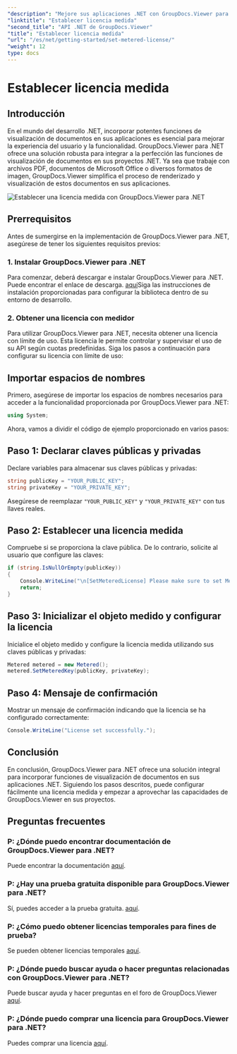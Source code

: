 ```yaml
---
"description": "Mejore sus aplicaciones .NET con GroupDocs.Viewer para una visualización fluida de documentos. Integre fácilmente funciones de renderizado de documentos en sus proyectos."
"linktitle": "Establecer licencia medida"
"second_title": "API .NET de GroupDocs.Viewer"
"title": "Establecer licencia medida"
"url": "/es/net/getting-started/set-metered-license/"
"weight": 12
type: docs
---
```

# Establecer licencia medida

## Introducción
En el mundo del desarrollo .NET, incorporar potentes funciones de visualización de documentos en sus aplicaciones es esencial para mejorar la experiencia del usuario y la funcionalidad. GroupDocs.Viewer para .NET ofrece una solución robusta para integrar a la perfección las funciones de visualización de documentos en sus proyectos .NET. Ya sea que trabaje con archivos PDF, documentos de Microsoft Office o diversos formatos de imagen, GroupDocs.Viewer simplifica el proceso de renderizado y visualización de estos documentos en sus aplicaciones.

![Establecer una licencia medida con GroupDocs.Viewer para .NET](/viewer/getting-started/set-metered-license.png)

## Prerrequisitos
Antes de sumergirse en la implementación de GroupDocs.Viewer para .NET, asegúrese de tener los siguientes requisitos previos:
### 1. Instalar GroupDocs.Viewer para .NET
Para comenzar, deberá descargar e instalar GroupDocs.Viewer para .NET. Puede encontrar el enlace de descarga. [aquí](https://releases.groupdocs.com/viewer/net/)Siga las instrucciones de instalación proporcionadas para configurar la biblioteca dentro de su entorno de desarrollo.
### 2. Obtener una licencia con medidor
Para utilizar GroupDocs.Viewer para .NET, necesita obtener una licencia con límite de uso. Esta licencia le permite controlar y supervisar el uso de su API según cuotas predefinidas. Siga los pasos a continuación para configurar su licencia con límite de uso:

## Importar espacios de nombres
Primero, asegúrese de importar los espacios de nombres necesarios para acceder a la funcionalidad proporcionada por GroupDocs.Viewer para .NET:
```csharp
using System;
```

Ahora, vamos a dividir el código de ejemplo proporcionado en varios pasos:
## Paso 1: Declarar claves públicas y privadas
Declare variables para almacenar sus claves públicas y privadas:
```csharp
string publicKey = "YOUR_PUBLIC_KEY";
string privateKey = "YOUR_PRIVATE_KEY";
```
Asegúrese de reemplazar `"YOUR_PUBLIC_KEY"` y `"YOUR_PRIVATE_KEY"` con tus llaves reales.
## Paso 2: Establecer una licencia medida
Compruebe si se proporciona la clave pública. De lo contrario, solicite al usuario que configure las claves:
```csharp
if (string.IsNullOrEmpty(publicKey))
{
    Console.WriteLine("\n[SetMeteredLicense] Please make sure to set Metered keys. Learn more at https://purchase.groupdocs.com/faqs/licensing/metered.");
    return;
}
```
## Paso 3: Inicializar el objeto medido y configurar la licencia
Inicialice el objeto medido y configure la licencia medida utilizando sus claves públicas y privadas:
```csharp
Metered metered = new Metered();
metered.SetMeteredKey(publicKey, privateKey);
```
## Paso 4: Mensaje de confirmación
Mostrar un mensaje de confirmación indicando que la licencia se ha configurado correctamente:
```csharp
Console.WriteLine("License set successfully.");
```

## Conclusión
En conclusión, GroupDocs.Viewer para .NET ofrece una solución integral para incorporar funciones de visualización de documentos en sus aplicaciones .NET. Siguiendo los pasos descritos, puede configurar fácilmente una licencia medida y empezar a aprovechar las capacidades de GroupDocs.Viewer en sus proyectos.
## Preguntas frecuentes
### P: ¿Dónde puedo encontrar documentación de GroupDocs.Viewer para .NET?
Puede encontrar la documentación [aquí](https://tutorials.groupdocs.com/viewer/net/).
### P: ¿Hay una prueba gratuita disponible para GroupDocs.Viewer para .NET?
Sí, puedes acceder a la prueba gratuita. [aquí](https://releases.groupdocs.com/).
### P: ¿Cómo puedo obtener licencias temporales para fines de prueba?
Se pueden obtener licencias temporales [aquí](https://purchase.groupdocs.com/temporary-license/).
### P: ¿Dónde puedo buscar ayuda o hacer preguntas relacionadas con GroupDocs.Viewer para .NET?
Puede buscar ayuda y hacer preguntas en el foro de GroupDocs.Viewer [aquí](https://forum.groupdocs.com/c/viewer/9).
### P: ¿Dónde puedo comprar una licencia para GroupDocs.Viewer para .NET?
Puedes comprar una licencia [aquí](https://purchase.groupdocs.com/buy).